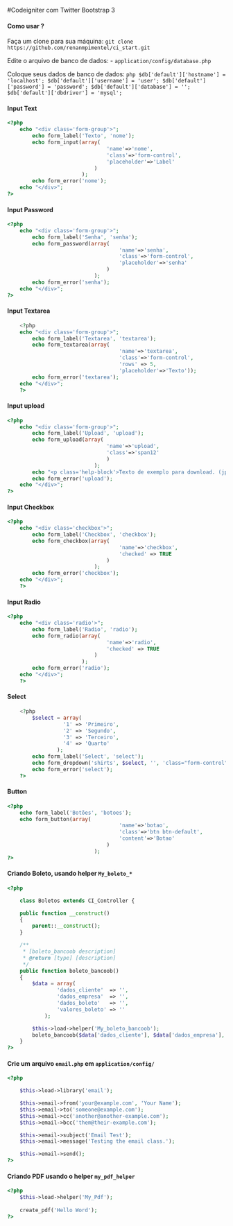 #Codeigniter com Twitter Bootstrap 3

#### Como usar ?

Faça um clone para sua máquina:
`git clone https://github.com/renanmpimentel/ci_start.git`

Edite o arquivo de banco de dados:
	- `application/config/database.php`

Coloque seus dados de banco de dados:
	```php
		$db['default']['hostname'] = 'localhost';
		$db['default']['username'] = 'user';
		$db['default']['password'] = 'password';
		$db['default']['database'] = '';
		$db['default']['dbdriver'] = 'mysql';
	```


#### Input Text

```php
<?php
	echo "<div class='form-group'>";
		echo form_label('Texto', 'nome');
		echo form_input(array(
								'name'=>'nome', 
								'class'=>'form-control', 
								'placeholder'=>'Label'
							)
						);
		echo form_error('nome');
	echo "</div>";
?>
```

#### Input Password

```php
<?php
	echo "<div class='form-group'>";
		echo form_label('Senha', 'senha');
		echo form_password(array(
									'name'=>'senha', 
									'class'=>'form-control', 
									'placeholder'=>'senha'
								)
							);
		echo form_error('senha');
	echo "</div>";
?>
```

#### Input Textarea 

```php
	<?php
	echo "<div class='form-group'>";
		echo form_label('Textarea', 'textarea');
		echo form_textarea(array(
									'name'=>'textarea', 
									'class'=>'form-control', 
									'rows' => 5, 
									'placeholder'=>'Texto'));
		echo form_error('textarea');
	echo "</div>";
	?>
```

#### Input upload

```php
<?php
	echo "<div class='form-group'>";
		echo form_label('Upload', 'upload');
		echo form_upload(array(
								'name'=>'upload', 
								'class'=>'span12'
								)
							);
		echo "<p class='help-block'>Texto de exemplo para download. (jpg, gif, png)</p>";
		echo form_error('upload');
	echo "</div>";
?>
```
#### Input Checkbox

```php
<?php
	echo "<div class='checkbox'>";
		echo form_label('Checkbox', 'checkbox');
		echo form_checkbox(array(
									'name'=>'checkbox', 
									'checked' => TRUE
								)
							);
		echo form_error('checkbox');
	echo "</div>";
	?>
```

#### Input Radio

```php
<?php
	echo "<div class='radio'>";
		echo form_label('Radio', 'radio');
		echo form_radio(array(
								'name'=>'radio', 
								'checked' => TRUE
							)
						);
		echo form_error('radio');
	echo "</div>";
	?>
```

#### Select

```php
	<?php
		$select = array(
                  '1' => 'Primeiro',
                  '2' => 'Segundo',
                  '3' => 'Terceiro',
                  '4' => 'Quarto'
                );
		echo form_label('Select', 'select');
		echo form_dropdown('shirts', $select, '', 'class="form-control"');
		echo form_error('select');
	?>
```

#### Button

```php
<?php
	echo form_label('Botões', 'botoes');
	echo form_button(array(
									'name'=>'botao', 
									'class'=>'btn btn-default', 
									'content'=>'Botao'
								)
							);
?>
```

#### Criando Boleto, usando helper `My_boleto_*`

```php
<?php

	class Boletos extends CI_Controller {

	public function __construct()
	{
		parent::__construct();
	}

	/**
	 * [boleto_bancoob description]
	 * @return [type] [description]
	 */
	public function boleto_bancoob()
	{	
		$data = array(
				'dados_cliente'  => '',
				'dados_empresa'  => '',
				'dados_boleto'	 => '',	
				'valores_boleto' => ''
			);

		$this->load->helper('My_boleto_bancoob');  
		boleto_bancoob($data['dados_cliente'], $data['dados_empresa'], $data['dados_boleto'], $data['valores_boleto']);
	}
?>
```

#### Crie um arquivo `email.php` em `application/config/`

```php
<?php

	$this->load->library('email');

	$this->email->from('your@example.com', 'Your Name');
	$this->email->to('someone@example.com'); 
	$this->email->cc('another@another-example.com'); 
	$this->email->bcc('them@their-example.com'); 

	$this->email->subject('Email Test');
	$this->email->message('Testing the email class.');	

	$this->email->send();
?>
```

#### Criando PDF usando o helper `my_pdf_helper`

```php
<?php
	$this->load->helper('My_Pdf');  
			 
	create_pdf('Hello Word');
?>
```

